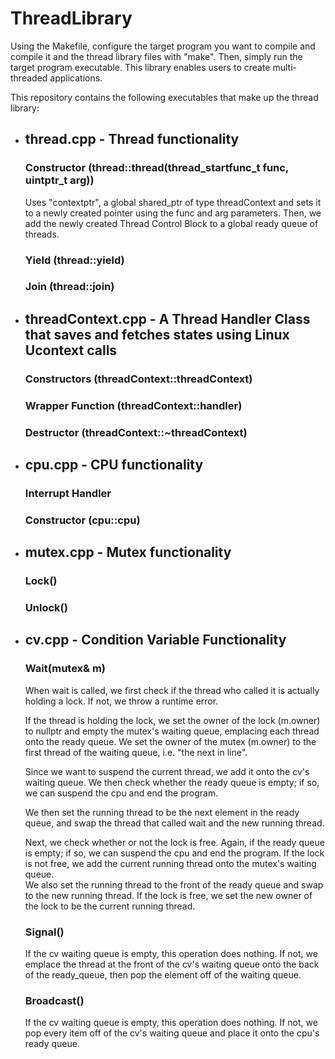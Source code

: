 # ThreadLibrary
Using the Makefile, configure the target program you want to compile and compile it and the thread library files with "make". Then, simply run the target program executable. This library enables users to create
multi-threaded applications.

This repository contains the following executables that make up the thread library: 

* <h2>thread.cpp - Thread functionality</h2>
  <h3>Constructor (thread::thread(thread_startfunc_t func, uintptr_t arg))</h3>
      Uses "contextptr", a global shared_ptr of type threadContext and sets it to a newly created pointer using the func and arg parameters.
      Then, we add the newly created Thread Control Block to a global ready queue of threads.
  <h3>Yield (thread::yield)</h3>
  <h3>Join (thread::join)</h3>

* <h2>threadContext.cpp - A Thread Handler Class that saves and fetches states using Linux Ucontext calls</h2>
  <h3>Constructors (threadContext::threadContext)</h3>
  <h3>Wrapper Function (threadContext::handler)</h3>
  <h3>Destructor (threadContext::~threadContext)</h3>

* <h2>cpu.cpp - CPU functionality</h2>
  <h3>Interrupt Handler</h3>
  <h3>Constructor (cpu::cpu)</h3>
  
* <h2>mutex.cpp - Mutex functionality</h2>
  <h3>Lock()</h3>
  <h3>Unlock()</h3>

* <h2>cv.cpp - Condition Variable Functionality</h2>
  <h3>Wait(mutex& m)</h3>
    When wait is called, we first check if the thread who called it is actually holding a lock. If not, we throw a runtime error. 

    If the thread is holding the lock, we set the owner of the lock (m.owner) to nullptr and empty the mutex's waiting queue, 
    emplacing each thread onto the ready queue. We set the owner of the mutex (m.owner) to the first thread of the waiting queue, i.e. "the next in line".

    Since we want to suspend the current thread, we add it onto the cv's waiting queue. 
    We then check whether the ready queue is empty; if so, we can suspend the cpu and end the program. 

    We then set the running thread to be the next element in the ready queue, and swap the thread that called wait and the new running thread. 

    Next, we check whether or not the lock is free.
    Again, if the ready queue is empty; if so, we can suspend the cpu and end the program. 
    If the lock is not free, we add the current running thread onto the mutex's waiting queue.  
    We also set the running thread to the front of the ready queue and swap to the new running thread. 
    If the lock is free, we set the new owner of the lock to be the current running thread.
  
  <h3>Signal()</h3>
      If the cv waiting queue is empty, this operation does nothing. 
      If not, we emplace the thread at the front of the cv's waiting queue onto the back of the ready_queue, 
      then pop the element off of the waiting queue.
  <h3>Broadcast()</h3>
      If the cv waiting queue is empty, this operation does nothing. 
      If not, we pop every item off of the cv's waiting queue and place it onto the cpu's ready queue.
